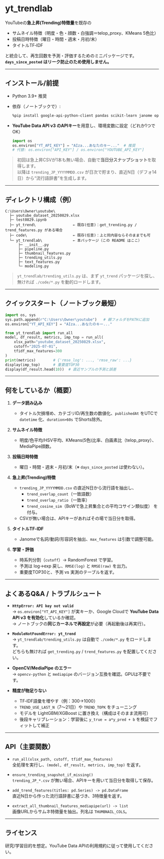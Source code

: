 # yt_trendlab

YouTubeの**急上昇(Trending)特徴量**を既存の
- サムネイル特徴（明度・色・顔数・白強調＝telop_proxy、KMeans 5色比）
- 投稿日時特徴（曜日・時間・週末・月初/末）
- タイトルTF‑IDF

と統合して、再生回数を予測・評価するためのミニパッケージです。  
**`days_since_posted` はリーク防止のため使用しません。**

---

## インストール/前提

- Python 3.9+ 推奨
- 依存（ノートブックで）:
  ```bash
  %pip install google-api-python-client pandas scikit-learn janome opencv-python pillow mediapipe tqdm seaborn
  ```

- **YouTube Data API v3 のAPIキー**を用意し、環境変数に設定（どれか1つでOK）
  ```python
  import os
  os.environ["YT_API_KEY"] = "AIza...あなたのキー..."  # 推奨
  # 代替: os.environ["API_KEY"] / os.environ["YOUTUBE_API_KEY"]
  ```

> 初回は急上昇CSVが1本も無い場合、自動で**当日分スナップショット**を取得します。  
> 以降は `trending_JP_YYYYMMDD.csv` が日次で貯まり、直近N日（デフォ14日）から“流行語辞書”を生成します。

---

## ディレクトリ構成（例）

```
C:\Users\Owner\youtube\
  ├─ youtube_dataset_20250829.xlsx
  ├─ test0829.ipynb
  ├─ yt_trend\                 ← 既存(任意)：get_trending.py / trend_features.py がある場合
  ├─ code\                     ← 既存(任意)：上と同内容ならそのままでも可
  └─ yt_trendlab\              ← 本パッケージ（この README はここ）
      ├─ __init__.py
      ├─ pipeline.py
      ├─ thumbnail_features.py
      ├─ trending_utils.py
      ├─ text_features.py
      └─ modeling.py
```

> `yt_trendlab/trending_utils.py` は、まず `yt_trend` パッケージを探し、無ければ `./code/*.py` を動的ロードします。

---

## クイックスタート（ノートブック最短）

```python
import os, sys
sys.path.append(r"C:\Users\Owner\youtube")   # 親フォルダをPATHに追加
os.environ["YT_API_KEY"] = "AIza...あなたのキー..."

from yt_trendlab import run_all
model, df_result, metrics, imp_top = run_all(
    xlsx_path="youtube_dataset_20250829.xlsx",
    cutoff="2025-07-01",
    tfidf_max_features=300
)
print(metrics)        # {'rmse_log': ..., 'rmse_raw': ...}
display(imp_top)      # 重要度TOP30
display(df_result.head(10))  # 直近サンプルの予測と誤差
```

---

## 何をしているか（概要）

1. **データ読み込み**
   - タイトル欠損埋め、カテゴリID/再生数の数値化、`publishedAt` をUTCで `datetime` 化、`duration>60s` でShorts除外。

2. **サムネイル特徴**
   - 明度/色平均/HSV平均、KMeans(5色)比率、白画素比（telop_proxy）、MediaPipe顔数。

3. **投稿日時特徴**
   - 曜日・時間・週末・月初/末（※ `days_since_posted` は使わない）。

4. **急上昇(Trending)特徴**
   - `trending_JP_YYYYMMDD.csv` の直近N日から流行語を抽出し、
     - `trend_overlap_count`（一致語数）
     - `trend_overlap_ratio`（一致率）
     - `trend_cosine_sim`（BoWで急上昇集合との平均コサイン類似度）
     を付与。  
   - CSVが無い場合は、APIキーがあればその場で当日分を取得。

5. **タイトルTF‑IDF**
   - Janomeで名詞/動詞/形容詞を抽出、`max_features` は引数で調整可能。

6. **学習・評価**
   - 時系列分割（`cutoff`）→ RandomForest で学習。  
   - 予測は log→exp 戻し、`RMSE(log)` と `RMSE(raw)` を出力。  
   - 重要度TOP30と、予測 vs 実測のテーブルを返す。

---

## よくあるQ&A / トラブルシュート

- **`HttpError: API key not valid`**  
  → `os.environ["YT_API_KEY"]` が実キーか、Google Cloudで **YouTube Data API v3 を有効化**しているか確認。  
  → ノートブックの**同じカーネルで再設定**が必要（再起動後は再実行）。

- **`ModuleNotFoundError: yt_trend`**  
  → `yt_trendlab/trending_utils.py` は自動で `./code/*.py` をロードします。  
     どちらも無ければ `get_trending.py` / `trend_features.py` を配置してください。

- **OpenCV/MediaPipe のエラー**  
  → `opencv-python` と `mediapipe` のバージョン互換を確認。GPUは不要です。

- **精度が物足りない**  
  - TF‑IDF語彙を増やす（例：300→1000）  
  - `TREND_USE_LAST_N`（7〜21日）や `TREND_TOPK` をチューニング  
  - モデルを LightGBM/XGBoost に置き換え（構成はそのまま流用可）  
  - 後段キャリブレーション：学習後に `y_true = a*y_pred + b` を検証でフィットして補正

---

## API（主要関数）

- `run_all(xlsx_path, cutoff, tfidf_max_features)`  
  全処理を実行し、`(model, df_result, metrics, imp_top)` を返す。

- `ensure_trending_snapshot_if_missing()`  
  `trending_JP_*.csv` が無い場合、APIキーを用いて当日分を取得して保存。

- `add_trend_features(titles: pd.Series) -> pd.DataFrame`  
  直近N日から作った流行語辞書に基づき、3特徴量を返す。

- `extract_all_thumbnail_features_mediapipe(url) -> list`  
  画像URLからサムネ特徴量を抽出。列名は `THUMBNAIL_COLS`。

---

## ライセンス
研究/学習目的を想定。YouTube Data APIの利用規約に従って使用してください。
